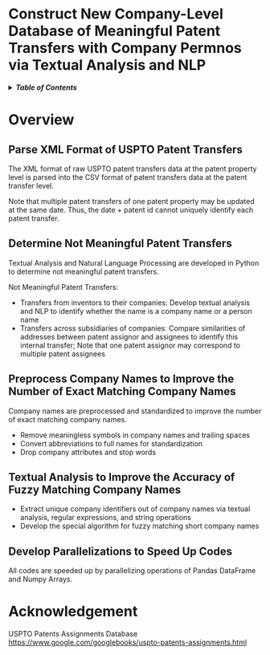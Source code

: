 # Construct New Company-Level Database of Meaningful Patent Transfers with Company Permnos via Textual Analysis and NLP

<details>
<summary><strong><em>Table of Contents</em></strong></summary>

- [Overview](#overview)
  - [Parse XML Format of USPTO Patent Transfers](#parse-xml-format-of-uspto-patent-transfers)
  - [Determine Not Meaningful Patent Transfers](#determine-not-meaningful-patent-transfers)
  - [Preprocess Company Names to Improve the Number of Exact Matching Company Names](#preprocess-company-names-to-improve-the-number-of-exact-matching-company-names)
  - [Textual Analysis to Improve the Accuracy of Fuzzy Matching Company Names](#textual-analysis-to-improve-the-accuracy-of-fuzzy-matching-company-names)
  - [Develop Parallelizations to Speed Up Codes](#develop-parallelizations-to-speed-up-codes)
- [Acknowledgement](#acknowledgement)

</details>

# Overview

## Parse XML Format of USPTO Patent Transfers
The XML format of raw USPTO patent transfers data at the patent property level is parsed into the CSV format of patent transfers data at the patent transfer level. 

Note that multiple patent transfers of one patent property may be updated at the same date. Thus, the date + patent id cannot uniquely identify each patent transfer. 

## Determine Not Meaningful Patent Transfers 
Textual Analysis and Natural Language Processing are developed in Python to determine not meaningful patent transfers.

Not Meaningful Patent Transfers:
* Transfers from inventors to their companies: Develop textual analysis and NLP to identify whether the name is a company name or a person name
* Transfers across subsidiaries of companies: Compare similarities of addresses between patent assignor and assignees to identify this internal transfer; Note that one patent assignor may correspond to multiple patent assignees

## Preprocess Company Names to Improve the Number of Exact Matching Company Names
Company names are preprocessed and standardized to improve the number of exact matching company names.
* Remove meaningless symbols in company names and trailing spaces
* Convert abbreviations to full names for standardization
* Drop company attributes and stop words

## Textual Analysis to Improve the Accuracy of Fuzzy Matching Company Names
* Extract unique company identifiers out of company names via textual analysis, regular expressions, and string operations
* Develop the special algorithm for fuzzy matching short company names 

## Develop Parallelizations to Speed Up Codes
All codes are speeded up by parallelizing operations of Pandas DataFrame and Numpy Arrays.

# Acknowledgement
USPTO Patents Assignments Database https://www.google.com/googlebooks/uspto-patents-assignments.html
